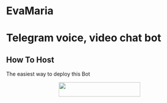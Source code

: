 # EvaMaria
# Telegram voice, video chat bot


## How To Host
The easiest way to deploy this Bot
<p align="center"><a href="https://heroku.com/deploy?template=https://github.com/Mister-Dark-Prince/EvaMaria"> <img src="https://img.shields.io/badge/Deploy%20To%20Heroku-cyan?style=for-the-badge&logo=heroku" width="220" height="38.45"/></a></p>
